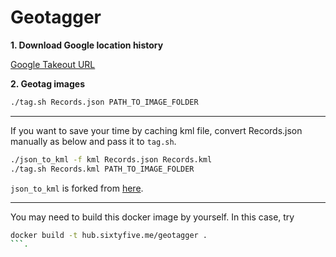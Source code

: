 # Geotagger

**1. Download Google location history**

[Google Takeout URL](https://takeout.google.com/settings/takeout/custom/location_history?pli=1)

**2. Geotag images**

```bash
./tag.sh Records.json PATH_TO_IMAGE_FOLDER
```

------------------

If you want to save your time by caching kml file,
convert Records.json manually as below and pass it to `tag.sh`.

```bash
./json_to_kml -f kml Records.json Records.kml
./tag.sh Records.kml PATH_TO_IMAGE_FOLDER
```

`json_to_kml` is forked from [here](https://github.com/Scarygami/location-history-json-converter).

------------------

You may need to build this docker image by yourself.
In this case, try

```bash
docker build -t hub.sixtyfive.me/geotagger .
```.
